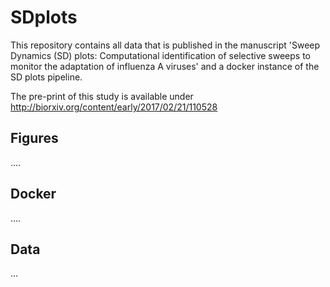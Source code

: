 # SDplots
This repository contains all data that is published in the manuscript 'Sweep Dynamics (SD) plots: Computational identification of selective sweeps to monitor the adaptation of influenza A viruses' and a docker instance of the SD plots pipeline.

The pre-print of this study is available under http://biorxiv.org/content/early/2017/02/21/110528

## Figures
....

## Docker
....

## Data
...
